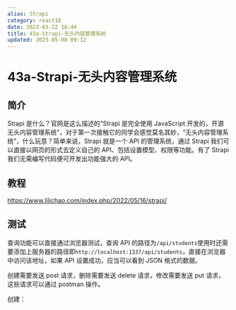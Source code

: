 ```yaml
---
alias: Strapi
category: react18
date: 2023-03-22 16:44
title: 43a-Strapi-无头内容管理系统
updated: 2023-05-08 09:12
---
```


# 43a-Strapi-无头内容管理系统



## 简介

Strapi 是什么？官网是这么描述的“Strapi 是完全使用 JavaScript 开发的，开源无头内容管理系统”，对于第一次接触它的同学会感觉莫名其妙，“无头内容管理系统”，什么玩意？简单来说，Strapi 就是一个 API 的管理系统，通过 Strapi 我们可以直接以网页的形式去定义自己的 API、包括设置模型、权限等功能。有了 Strapi 我们无需编写代码便可开发出功能强大的 API。

## 教程

https://www.lilichao.com/index.php/2022/05/16/strapi/

## 测试

查询功能可以直接通过浏览器测试，查询 API 的路径为`/api/students`使用时还需要添加上服务器的路径即`http://localhost:1337/api/students`，直接在浏览器中访问该地址，如果 API 设置成功，应当可以看到 JSON 格式的数据。

创建需要发送 post 请求，删除需要发送 delete 请求，修改需要发送 put 请求，这些请求可以通过 postman 操作。

创建：